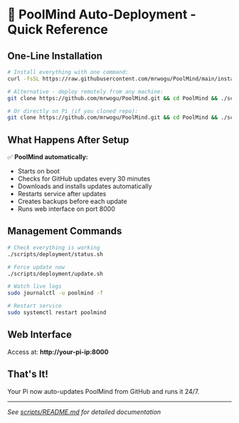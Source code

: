 # 🚀 PoolMind Auto-Deployment - Quick Reference

## One-Line Installation

```bash
# Install everything with one command:
curl -fsSL https://raw.githubusercontent.com/mrwogu/PoolMind/main/install.sh | bash

# Alternative - deploy remotely from any machine:
git clone https://github.com/mrwogu/PoolMind.git && cd PoolMind && ./scripts/deployment/deploy-remote.sh 192.168.1.100

# Or directly on Pi (if you cloned repo):
git clone https://github.com/mrwogu/PoolMind.git && cd PoolMind && ./scripts/setup/setup-pi.sh
```

## What Happens After Setup

✅ **PoolMind automatically:**
- Starts on boot
- Checks for GitHub updates every 30 minutes
- Downloads and installs updates automatically
- Restarts service after updates
- Creates backups before each update
- Runs web interface on port 8000

## Management Commands

```bash
# Check everything is working
./scripts/deployment/status.sh

# Force update now
./scripts/deployment/update.sh

# Watch live logs
sudo journalctl -u poolmind -f

# Restart service
sudo systemctl restart poolmind
```

## Web Interface
Access at: **http://your-pi-ip:8000**

## That's It!
Your Pi now auto-updates PoolMind from GitHub and runs it 24/7.

---
*See [scripts/README.md](README.md) for detailed documentation*
